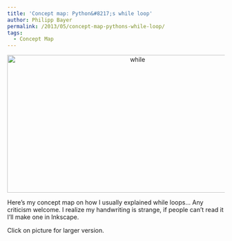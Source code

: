 ```yaml
---
title: 'Concept map: Python&#8217;s while loop'
author: Philipp Bayer
permalink: /2013/05/concept-map-pythons-while-loop/
tags:
  - Concept Map
---
```

<p style="text-align: center;">
  <a href="http://teaching.software-carpentry.org/wp-content/uploads/2013/05/while.png"><img class="size-medium wp-image-2815 aligncenter" alt="while" src="http://teaching.software-carpentry.org/wp-content/uploads/2013/05/while-300x164.png" width="588" height="320" /></a>
</p>

Here&#8217;s my concept map on how I usually explained while loops&#8230; Any criticism welcome. I realize my handwriting is strange, if people can&#8217;t read it I&#8217;ll make one in Inkscape.

Click on picture for larger version.

&nbsp;

&nbsp;
